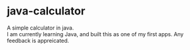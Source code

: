 # java-calculator
A simple calculator in java.<br>
I am currently learning Java, and built this as one of my first apps. Any feedback is appreicated.
